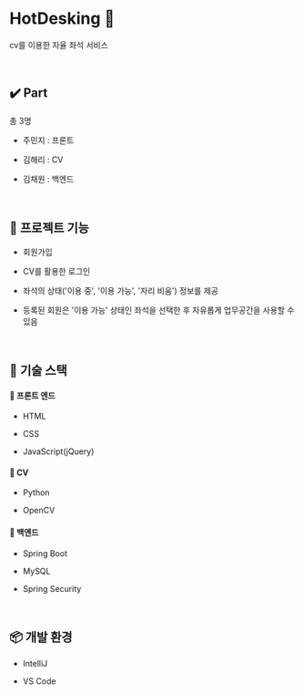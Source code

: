 # HotDesking :office:
cv를 이용한 자율 좌석 서비스


<br/>

## ✔️ Part     

총 3명


+ 주민지 : 프론트


+ 김해리 : CV


+ 김채원 : 백엔드  

<br/>

## 📁 프로젝트 기능


+ 회원가입


+ CV를 활용한 로그인


+ 좌석의 상태('이용 중', '이용 가능', '자리 비움') 정보를 제공


+ 등록된 회원은 '이용 가능' 상태인 좌석을 선택한 후 자유롭게 업무공간을 사용할 수 있음

  

<br/>

## 📕 기술 스택



#### 📙  프론트 엔드

+ HTML

+ CSS

+ JavaScript(jQuery)



#### 📙 CV

+ Python


+ OpenCV



#### 📙 백엔드

+ Spring Boot


+ MySQL


+ Spring Security

<br/>


## 📦 개발 환경


+ IntelliJ


+ VS Code

<br/>


